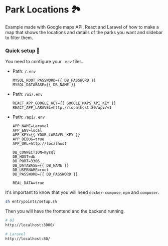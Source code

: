 # Park Locations 🏞️

Example made with Google maps API, React and Laravel of how to make a map
that shows the locations and details of the parks you want and slidebar to
filter them.

### Quick setup 🧲

You need to configure your `.env` files.

- Path: `/.env`

  ```env
  MYSQL_ROOT_PASSWORD={{ DB_PASSWORD }}
  MYSQL_DATABASE={{ DB_NAME }}
  ```

- Path: `/ui/.env`

  ```env
  REACT_APP_GOOGLE_KEY={{ GOOGLE_MAPS_API_KEY }}
  REACT_APP_LARAVEL=http://localhost:80/api/v1
  ```

- Path: `/api/.env`

  ```env
  APP_NAME=Laravel
  APP_ENV=local
  APP_KEY={{ YOUR_LARAVEL_KEY }}
  APP_DEBUG=true
  APP_URL=http://localhost

  DB_CONNECTION=mysql
  DB_HOST=db
  DB_PORT=3306
  DB_DATABASE={{ DB_NAME }}
  DB_USERNAME=root
  DB_PASSWORD={{ DB_PASSWORD }}

  REAL_DATA=true
  ```

It's important to know that you will need `docker-compose`, `npm` and
`composer`.

```bash
sh entrypoints/setup.sh
```

Then you will have the frontend and the backend running.

```bash
# UI
http://localhost:3000/

# Laravel
http://localhost:80/
```

